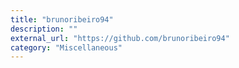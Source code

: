 ```yaml
---
title: "brunoribeiro94"
description: ""
external_url: "https://github.com/brunoribeiro94"
category: "Miscellaneous"
---
```

